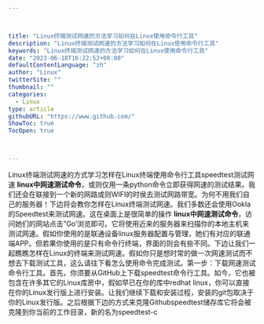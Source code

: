 ```yaml
---



title: "Linux终端测试网速的方法学习如何在Linux使用命令行工具"
description: "Linux终端测试网速的方法学习如何在Linux使用命令行工具"
keywords: "Linux终端测试网速的方法学习如何在Linux使用命令行工具"
date: "2023-06-18T16:22:52+08:00"
defaultContentLanguage: "zh"
author: "Linux"
twitterSite: ""
thumbnail: ""
categories:
  - Linux
type: article
githubURL: "https://www.github.com/"
ShowToc: true
TocOpen: true



---
```


Linux终端测试网速的方式学习怎样在Linux终端使用命令行工具speedtest测试网速 **linux中网速测试命令**，或则仅用一条python命令立即获得网速的测试结果。我们还会在联接到一个新的网路或则WIFI的时侯去测试网路带宽。为何不用我们自己的服务器！下边将会教你怎样在Linux终端测试网速。我们多数还会使用Ookla的Speedtest来测试网速。这在桌面上是很简单的操作 **linux中网速测试命令**，访问她们的网站点击”Go’浏览即可。它将使用近来的服务器来扫描你的本地主机来测试网速。假如你使用的是联通设备linux服务器配置与管理，她们有对应的联通端APP。但若果你使用的是只有命令行终端，界面的则会有些不同。下边让我们一起瞧瞧怎样在Linux的终端来测试网速。假如你只是想时常的做一次网速测试而不想去下载测试工具，这么请往下看怎么使用命令完成测试。第一步：下载网速测试命令行工具。首先，你须要从GitHub上下载speedtest命令行工具。如今，它也被包含在许多其它的Linux库房中，假如早已在你的库中redhat linux，你可以直接在你的Linux发行版上进行安装。让我们继续下载和安装过程，安装的git包取决于你的Linux发行版。之后根据下边的方式来克隆Githubspeedtest储存库它将会被克隆到你当前的工作目录，新的名为speedtest-c